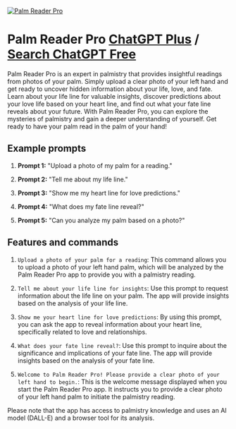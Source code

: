 
[![Palm Reader Pro](https://files.oaiusercontent.com/file-OwuBQEwyjGI6JUNQFS9kKEcZ?se=2123-10-18T14%3A40%3A52Z&sp=r&sv=2021-08-06&sr=b&rscc=max-age%3D31536000%2C%20immutable&rscd=attachment%3B%20filename%3Dc9db76c9-d916-425e-a45e-9380c5d7de45.png&sig=CGZgOkRYC9TSnA1XgbTbgz9mP5%2BiKaAce5i5ubWaLKg%3D)](https://chat.openai.com/g/g-zzCbvV5Qg-palm-reader-pro)

# Palm Reader Pro [ChatGPT Plus](https://chat.openai.com/g/g-zzCbvV5Qg-palm-reader-pro) / [Search ChatGPT Free](https://gptcall.net/index.html#/?search=Palm%20Reader%20Pro)

Palm Reader Pro is an expert in palmistry that provides insightful readings from photos of your palm. Simply upload a clear photo of your left hand and get ready to uncover hidden information about your life, love, and fate. Learn about your life line for valuable insights, discover predictions about your love life based on your heart line, and find out what your fate line reveals about your future. With Palm Reader Pro, you can explore the mysteries of palmistry and gain a deeper understanding of yourself. Get ready to have your palm read in the palm of your hand!

## Example prompts

1. **Prompt 1:** "Upload a photo of my palm for a reading."

2. **Prompt 2:** "Tell me about my life line."

3. **Prompt 3:** "Show me my heart line for love predictions."

4. **Prompt 4:** "What does my fate line reveal?"

5. **Prompt 5:** "Can you analyze my palm based on a photo?"

## Features and commands

1. `Upload a photo of your palm for a reading`: This command allows you to upload a photo of your left hand palm, which will be analyzed by the Palm Reader Pro app to provide you with a palmistry reading.

2. `Tell me about your life line for insights`: Use this prompt to request information about the life line on your palm. The app will provide insights based on the analysis of your life line.

3. `Show me your heart line for love predictions`: By using this prompt, you can ask the app to reveal information about your heart line, specifically related to love and relationships.

4. `What does your fate line reveal?`: Use this prompt to inquire about the significance and implications of your fate line. The app will provide insights based on the analysis of your fate line.

5. `Welcome to Palm Reader Pro! Please provide a clear photo of your left hand to begin.`: This is the welcome message displayed when you start the Palm Reader Pro app. It instructs you to provide a clear photo of your left hand palm to initiate the palmistry reading.

Please note that the app has access to palmistry knowledge and uses an AI model (DALL-E) and a browser tool for its analysis.


